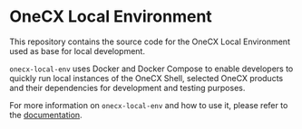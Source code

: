 # OneCX Local Environment

This repository contains the source code for the OneCX Local Environment used as base for local development.

`onecx-local-env` uses Docker and Docker Compose to enable developers to quickly run local instances of the OneCX Shell, selected OneCX products and their dependencies for development and testing purposes.

For more information on `onecx-local-env` and how to use it, please refer to the [documentation](https://onecx.github.io/docs/onecx-local-env/current/general/index.html).